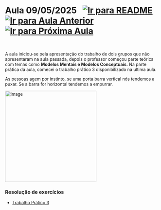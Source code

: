 # Aula 09/05/2025 &nbsp; [![Ir para README](https://img.shields.io/badge/Indice-Verde?style=for-the-badge)](../README.md#indice) &nbsp; [![Ir para Aula Anterior](https://img.shields.io/badge/Anterior-Aula%208-007ACC?style=for-the-badge)](../aulas/02-05-2025.md) [![Ir para Próxima Aula](https://img.shields.io/badge/Próxima-Aula%2010-007ACC?style=for-the-badge)](../aulas/16-05-2025.md)

<br>

<p>  

A aula iniciou-se pela apresentação do trabalho de dois grupos que não apresentaram na aula passada, depois o professor começou parte teórica com temas como <b>Modelos Mentais e Modelos Conceptuais.</b>
Na parte prática da aula, comecei o trabalho prático 3 disponibilizado na ultima aula.

</p>

<p>  
As pessoas agem por instinto, se uma porta barra vertical nós tendemos a puxar. Se a barra for horizontal tendemos a empurrar.
</p>

<img src="https://github.com/user-attachments/assets/600fecff-2232-472c-99cd-276c0a256543" alt="image" width="300"/>

### Resolução de exercícios

- [Trabalho Prático 3](../fichas/trabalho_pratico_3.pdf)
